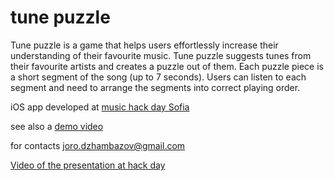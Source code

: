 # tune puzzle

Tune puzzle is a game that helps users effortlessly increase their understanding of their favourite music. Tune puzzle suggests tunes from their favourite artists and creates a puzzle out of them.  Each puzzle piece is a short segment of the song (up to 7 seconds). Users can listen to each segment and need to arrange the segments into correct playing order. 

iOS app developed at [music hack day Sofia](http://music-hackathons.org/)

see also a [demo video](https://vimeo.com/202084560)

for contacts joro.dzhambazov@gmail.com

[Video of the presentation at hack day](https://music-hackathons.org/1st-music-hack)
